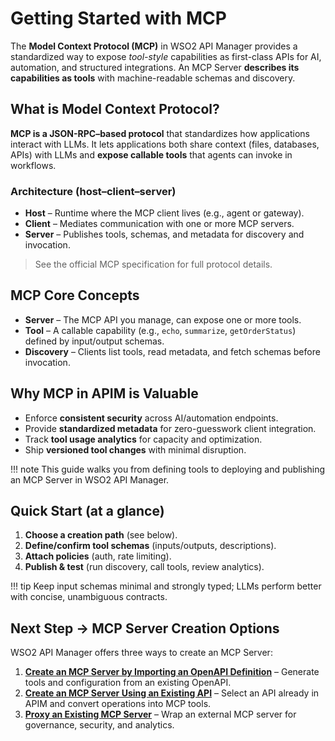 # Getting Started with MCP

The **Model Context Protocol (MCP)** in WSO2 API Manager provides a standardized way to expose *tool-style* capabilities as first-class APIs for AI, automation, and structured integrations. An MCP Server **describes its capabilities as tools** with machine-readable schemas and discovery.

## What is Model Context Protocol?

**MCP is a JSON-RPC–based protocol** that standardizes how applications interact with LLMs. It lets applications both share context (files, databases, APIs) with LLMs and **expose callable tools** that agents can invoke in workflows.

### Architecture (host–client–server)

* **Host** – Runtime where the MCP client lives (e.g., agent or gateway).
* **Client** – Mediates communication with one or more MCP servers.
* **Server** – Publishes tools, schemas, and metadata for discovery and invocation.

> See the official MCP specification for full protocol details.

## MCP Core Concepts

* **Server** – The MCP API you manage, can expose one or more tools.
* **Tool** – A callable capability (e.g., `echo`, `summarize`, `getOrderStatus`) defined by input/output schemas.
* **Discovery** – Clients list tools, read metadata, and fetch schemas before invocation.

## Why MCP in APIM is Valuable

* Enforce **consistent security** across AI/automation endpoints.
* Provide **standardized metadata** for zero-guesswork client integration.
* Track **tool usage analytics** for capacity and optimization.
* Ship **versioned tool changes** with minimal disruption.

!!! note
   This guide walks you from defining tools to deploying and publishing an MCP Server in WSO2 API Manager.

## Quick Start (at a glance)

1. **Choose a creation path** (see below).
2. **Define/confirm tool schemas** (inputs/outputs, descriptions).
3. **Attach policies** (auth, rate limiting).
5. **Publish & test** (run discovery, call tools, review analytics).

!!! tip
   Keep input schemas minimal and strongly typed; LLMs perform better with concise, unambiguous contracts.

## Next Step → MCP Server Creation Options

WSO2 API Manager offers three ways to create an MCP Server:

1. **[Create an MCP Server by Importing an OpenAPI Definition](./create-from-openapi.md)** – Generate tools and configuration from an existing OpenAPI.
2. **[Create an MCP Server Using an Existing API](./create-from-api.md)** – Select an API already in APIM and convert operations into MCP tools.
3. **[Proxy an Existing MCP Server](./create-from-mcp-server.md)** – Wrap an external MCP server for governance, security, and analytics.
